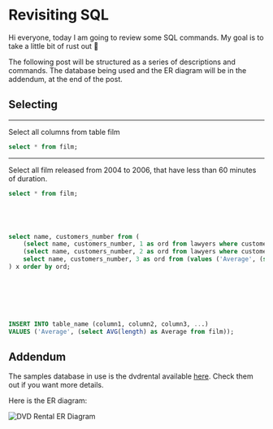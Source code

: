 
# Revisiting SQL

Hi everyone, today I am going to review some SQL commands. My goal is to take a little bit of rust out :rofl:

The following post will be structured as a series of descriptions and commands. The database
being used and the ER diagram will be in the addendum, at the end of the post.

## Selecting

---

Select all columns from table film

```sql
select * from film;
```

---

Select all film released from 2004 to 2006, that have less than 60 minutes of duration.

```sql
select * from film;





select name, customers_number from (
    (select name, customers_number, 1 as ord from lawyers where customers_number = (select MAX(customers_number) from lawyers) limit 1) union
    (select name, customers_number, 2 as ord from lawyers where customers_number = (select MIN(customers_number) from lawyers) limit 1) union
    select name, customers_number, 3 as ord from (values ('Average', (select CAST(AVG(customers_number) as int) from lawyers))) q(name, customers_number)
) x order by ord;







INSERT INTO table_name (column1, column2, column3, ...)
VALUES ('Average', (select AVG(length) as Average from film)); 

```


## Addendum

The samples database in use is the dvdrental available [here](https://www.postgresqltutorial.com/postgresql-getting-started/postgresql-sample-database/). Check them out if you want more details.

Here is the ER diagram:

![DVD Rental ER Diagram](https://www.postgresqltutorial.com/wp-content/uploads/2018/03/dvd-rental-sample-database-diagram.png "ER Diagram")